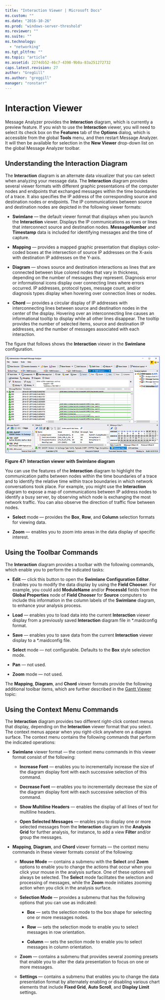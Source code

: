 ```yaml
---
title: "Interaction Viewer | Microsoft Docs"
ms.custom: ""
ms.date: "2016-10-26"
ms.prod: "windows-server-threshold"
ms.reviewer: ""
ms.suite: ""
ms.technology: 
  - "networking"
ms.tgt_pltfrm: ""
ms.topic: "article"
ms.assetid: 2274db52-46c7-4398-9b0a-83a251272732
caps.latest.revision: 27
author: "GregGill"
ms.author: "greggill"
manager: "ronstarr"
---
```

# Interaction Viewer
Message Analyzer provides the **Interaction** diagram, which is currently a preview feature. If you wish to use the **Interaction** viewer, you will need to select its check box on the **Features** tab of the **Options** dialog, which is accessible from the global **Tools** menu, and then restart Message Analyzer. It will then be available for selection in the **New Viewer** drop-down list on the global Message Analyzer toolbar.  
  
## Understanding the Interaction Diagram  
 The **Interaction** diagram is an alternate data visualizer that you can select when analyzing your message data. The **Interaction** diagram provides several viewer formats with different graphic presentations of the computer nodes and endpoints that exchanged messages within the time boundaries of a trace. It also specifies the IP address of the corresponding source and destination nodes or endpoints. The IP communications between source and destination nodes are depicted in the following viewer formats:  
  
-   **Swimlane** — the default viewer format that displays when you launch the **Interaction** viewer. Displays the IP communications as rows or lines that interconnect source and destination nodes. **MessageNumber** and **Timestamp** data is included for identifying messages and the time of capture.  
  
-   **Mapping** — provides a mapped graphic presentation that displays color-coded boxes at the intersection of source IP addresses on the X-axis with destination IP addresses on the Y-axis.  
  
-   **Diagram** — shows source and destination interactions as lines that are connected between blue colored nodes that vary in thickness, depending on the number of messages they represent. Diagnosis error or informational icons display over connecting lines where errors occurred. IP addresses, protocol types, message count, and/or diagnosis types display when hovering over connection lines or nodes.  
  
-   **Chord** — provides a circular display of IP addresses with interconnecting lines between source and destination nodes in the center of the display. Hovering over an interconnecting line causes an informational tooltip to display while all other lines disappear. The tooltip provides the number of selected items, source and destination IP addresses, and the number of messages associated with each interaction.  
  
 The figure that follows shows the **Interaction** viewer in the **Swimlane** configuration.  
  
 ![Interaction viewer with Swimlane diagram](media/fig47-interaction-viewer-with-swimlane-diagram.png "Fig47-Interaction viewer with Swimlane diagram")  
  
 **Figure 47: Interaction viewer with Swimlane diagram**  
  
 You can use the features of the **Interaction** diagram to highlight the communication paths between nodes within the time boundaries of a trace and to identify the relative time within trace boundaries in which network conversations took place. For example, you might use the **Interaction** diagram to expose a map of communications between IP address nodes to identify a busy server, by observing which node is exchanging the most network traffic. You can also observe the direction of traffic flow between nodes.  
  
-   **Select** mode — provides the **Box**, **Row**, and **Column** selection formats for viewing data.  
  
-   **Zoom** — enables you to zoom into areas in the data display of specific interest.  
  
## Using the Toolbar Commands  
 The **Interaction** diagram provides a toolbar with the following commands, which enable you to perform the indicated tasks:  
  
-   **Edit** — click this button to open the **Swimlane Configuration Editor**. Enables you to modify the data display by using the **Field Chooser**. For example, you could add **ModuleName** and/or **ProcessId** fields from the **Global Properties** node of **Field Chooser** for **Source** computers to include this information in the column labels of the **Swimlane** diagram, to enhance your analysis process.  
  
-   **Load** — enables you to load data into the current **Interaction** viewer display from a previously saved **Interaction** diagram file in *.maidconfig format.  
  
-   **Save** — enables you to save data from the current **Interaction** viewer display to a *.maidconfig file.  
  
-   **Select** mode — not configurable. Defaults to the **Box** style selection mode.  
  
-   **Pan** — not used.  
  
-   **Zoom** mode — not used.  
  
 The **Mapping**, **Diagram**, and **Chord** viewer formats provide the following additional toolbar items, which are further described in the [Gantt Viewer](gantt-viewer.md) topic:  
  
## Using the Context Menu Commands  
 The **Interaction** diagram provides two different right-click context menus that display, depending on the **Interaction** viewer format that you select. The context menus appear when you right-click anywhere on a diagram surface. The context menu contains the following commands that perform the indicated operations:  
  
-   **Swimlane** viewer format — the context menu commands in this viewer format consist of the following:  
  
    -   **Increase Font** — enables you to incrementally increase the size of the diagram display font with each successive selection of this command.  
  
    -   **Decrease Font** — enables you to incrementally decrease the size of the diagram display font with each successive selection of this command.  
  
    -   **Show Multiline Headers** — enables the display of all lines of text for multiline headers.  
  
    -   **Open Selected Messages** — enables you to display one or more selected messages from the **Interaction** diagram in the **Analysis Grid** for further analysis, for instance, to add a view **Filter** and/or group the messages.  
  
-   **Mapping**, **Diagram**, and **Chord** viewer formats — the context menu commands in these viewer formats consist of the following:  
  
    -   **Mouse Mode** — contains a submenu with the **Select** and **Zoom** options to enable you to change the actions that occur when you click your mouse in the analysis surface. One of these options will always be selected. The **Select** mode facilitates the selection and processing of messages, while the **Zoom** mode initiates zooming action when you click in the analysis surface.  
  
    -   **Selection Mode** — provides a submenu that has the following options that you can use as indicated:  
  
        -   **Box** — sets the selection mode to the box shape for selecting one or more messages nodes.  
  
        -   **Row** — sets the selection mode to enable you to select messages in row orientation.  
  
        -   **Column** — sets the section mode to enable you to select messages in column orientation.  
  
    -   **Zoom** — contains a submenu that provides several zooming presets that enable you to alter the data presentation to focus on one or more messages.  
  
    -   **Settings** — contains a submenu that enables you to change the data presentation format by alternately enabling or disabling various chart elements that include **Fixed Grid**, **Auto Scroll**, and **Display Limit** settings.